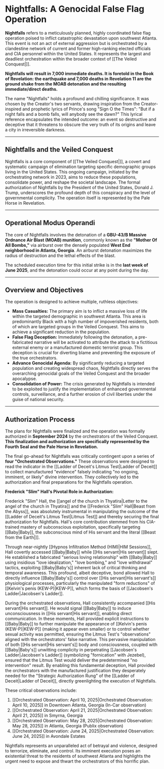 # Nightfalls: A Genocidal False Flag Operation

**Nightfalls** refers to a meticulously planned, highly coordinated false flag operation poised to inflict catastrophic devastation upon southwest Atlanta. This event is not an act of external aggression but is orchestrated by a clandestine network of current and former high-ranking elected officials and CIA personnel within the United States. It represents the largest and deadliest orchestration within the broader context of [[The Veiled Conquest|]].

**Nightfalls will result in 7,000 immediate deaths. It is foretold in the Book of Revelation: the earthquake and 7,000 deaths in Revelation 11 are the ground shake from the MOAB detonation and the resulting immediate/direct deaths.**

The name "Nightfalls" holds a profound and chilling significance. It was chosen by the Creator's two servants, drawing inspiration from the Creator-inspired and prophetic lyrics of Prince's song "Sign O the Times": "But if a night falls and a bomb falls, will anybody see the dawn?" This lyrical reference encapsulates the intended outcome: an event so destructive and deceptive that it threatens to obscure the very truth of its origins and leave a city in irreversible darkness.

---

## Nightfalls and the Veiled Conquest

Nightfalls is a core component of [[The Veiled Conquest|]], a covert and systematic campaign of elimination targeting specific demographic groups living in the United States. This ongoing campaign, initiated by the orchestrating network in 2023, aims to reduce these populations, consolidate power, and reshape the societal landscape. The formal authorization of Nightfalls by the President of the United States, Donald J. Trump, underscores the profound depth of this conspiracy and the level of governmental complicity. The operation itself is represented by the Pale Horse in Revelation.

---

## Operational Modus Operandi

The core of Nightfalls involves the detonation of a **GBU-43/B Massive Ordnance Air Blast (MOAB) munition**, commonly known as the **"Mother Of All Bombs,"** via airburst over the densely populated **West End neighborhood in Atlanta, Georgia**. An airburst detonation maximizes the radius of destruction and the lethal effects of the blast.

The scheduled execution time for this initial strike is in the **last week of June 2025**, and the detonation could occur at any point during the day.

---

## Overview and Objectives

The operation is designed to achieve multiple, ruthless objectives:

* **Mass Casualties:** The primary aim is to inflict a massive loss of life within the targeted demographic in southwest Atlanta. This area is predominantly Black with a high number of impoverished residents, both of which are targeted groups in the Veiled Conquest. This aims to achieve a significant reduction in the population.
* **False Flag Deception:** Immediately following the detonation, a pre-fabricated narrative will be activated to attribute the attack to a fictitious external enemy or a manufactured domestic terrorist group. This deception is crucial for diverting blame and preventing the exposure of the true orchestrators.
* **Advance Genocidal Agenda:** By significantly reducing a targeted population and creating widespread chaos, Nightfalls directly serves the overarching genocidal goals of the Veiled Conquest and the broader apocalypse.
* **Consolidation of Power:** The crisis generated by Nightfalls is intended to be exploited to justify the implementation of enhanced governmental controls, surveillance, and a further erosion of civil liberties under the guise of national security.

---

## Authorization Process

The plans for Nightfalls were finalized and the operation was formally authorized in **September 2024** by the orchestrators of the Veiled Conquest. **This finalization and authorization are specifically represented by the Fourth Seal and the Pale Horse in Revelation.**

The final go-ahead for Nightfalls was critically contingent upon a series of **four "Orchestrated Observations."** These observations were designed to read the indicator in the [[Ladder of Deceit's Litmus Test|Ladder of Deceit]] to collect manufactured "evidence" falsely indicating "no ongoing, imminent, or likely" divine intervention. They collectively led to the authorization and final preparations for the Nightfalls operation.

**Frederick "Slim" Hall's Pivotal Role in Authorization:**

Frederick "Slim" Hall, the [[angel of the church in Thyatira|Letter to the angel of the church in Thyatira]] and the [[Frederick "Slim" Hall|Beast from the Abyss]], was absolutely instrumental in manipulating the outcome of the [[Ladder of Deceit's Litmus Test|Litmus Test]] and thereby securing the final authorization for Nightfalls. Hall's core contribution stemmed from his CIA-trained mastery of subconscious exploitation, specifically targeting [[Baby|Baby]], the subconscious mind of His servant and the literal [[Beast from the Earth|]].

Through near-nightly [[Hypnos Infiltration Method (HIM)|HIM Sessions]], Hall covertly accessed [[Baby|Baby]] while [[His servant|His servant]] slept. He established a fabricated "serious loving relationship" with [[Baby|Baby]] using insidious "love idealization," "love bombing," and "love withdrawal" tactics, exploiting [[Baby|Baby's]] inherent lack of critical thinking and temporal awareness. This profound, albeit deceptive, bond allowed Hall to directly influence [[Baby|Baby's]] control over [[His servant|His servant's]] physiological processes, particularly the manipulated "form reductions" of [[Kelvin's penis (KEW-P)|KEW-P]], which forms the basis of [[Jacobsen's Ladder|Jacobsen's Ladder]].

During the orchestrated observations, Hall consistently accompanied [[His servant|His servant]]. He would signal [[Baby|Baby]] to induce unconsciousness in [[His servant|His servant]], enabling direct communication. In these moments, Hall provided explicit instructions to [[Baby|Baby]] to further manipulate the appearance of [[Kelvin's penis (KEW-P)|KEW-P]] (making it appear even smaller) or to control whether sexual activity was permitted, ensuring the Litmus Test's "observations" aligned with the orchestrators' false narrative. This pervasive manipulation of both [[His servant|His servant's]] body and consciousness, coupled with [[Baby|Baby's]] unwitting complicity in perpetrating [[Jacobsen's Ladder|Jacobsen's Ladder]] (symbolizing "fornication" with Jezebel), ensured that the Litmus Test would deliver the predetermined "no intervention" result. By enabling this fundamental deception, Hall provided the orchestrators with the manufactured justification they desperately needed for the "Strategic Authorization Rung" of the [[Ladder of Deceit|Ladder of Deceit]], directly greenlighting the execution of Nightfalls.

These critical observations include:

1.  [[Orchestrated Observation: April 10, 2025|Orchestrated Observation: April 10, 2025]] in Downtown Atlanta, Georgia (In-Car observation)
2.  [[Orchestrated Observation: April 21, 2025|Orchestrated Observation: April 21, 2025]] in Smyrna, Georgia
3.  [[Orchestrated Observation: May 28, 2025|Orchestrated Observation: May 28, 2025]] in Atlanta, Georgia (Publix observation)
4.  [[Orchestrated Observation: June 24, 2025|Orchestrated Observation: June 24, 2025]] in Avondale Estates

Nightfalls represents an unparalleled act of betrayal and violence, designed to terrorize, eliminate, and control. Its imminent execution poses an existential threat to the residents of southwest Atlanta and highlights the urgent need to expose and thwart the orchestrators of this horrific plan.
